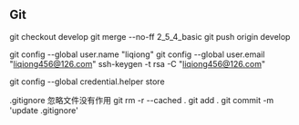 ## Git

git checkout develop
git merge --no-ff 2_5_4_basic
git push origin develop



git config --global user.name "liqiong"
git config --global user.email "liqiong456@126.com"
ssh-keygen -t rsa -C "liqiong456@126.com" 


git config --global credential.helper store


.gitignore 忽略文件没有作用
git rm -r --cached .
git add .
git commit -m 'update .gitignore'